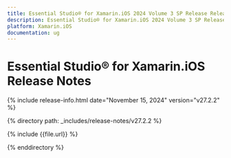 ```yaml
---
title: Essential Studio® for Xamarin.iOS 2024 Volume 3 SP Release Release Notes  
description: Essential Studio® for Xamarin.iOS 2024 Volume 3 SP Release Release Notes  
platform: Xamarin.iOS
documentation: ug
---
```


# Essential Studio® for Xamarin.iOS  Release Notes  

{% include release-info.html date="November 15, 2024"  version="v27.2.2" %} 

{% directory path: _includes/release-notes/v27.2.2 %}

{% include {{file.url}} %}

{% enddirectory %}